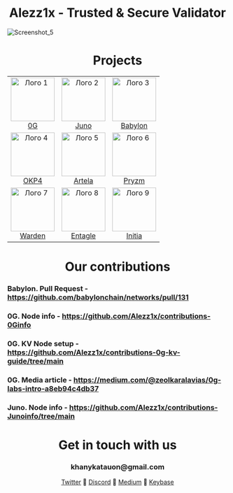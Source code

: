 <div align="center">
<h1> Alezz1x - Trusted & Secure Validator </h1>
</div>

![Screenshot_5](https://github.com/user-attachments/assets/c398a28e-98da-4d64-86fd-909333a15d72)

<h1 align="center">Projects</h1>

<table align="center">
  <tr>
    <td align="center">
      <img src="https://github.com/user-attachments/assets/5a35973d-d77b-487f-be82-37d1d8498b2f" alt="Лого 1" width="100"/><br>
      <a href="https://testnet.0g.explorers.guru/validator/0gvaloper1l9hzt9axkycr4s3p8kk83ex9xcfdcrydmwsx0y">0G</a>
    </td>
    <td align="center">
      <img src="https://github.com/user-attachments/assets/67d12240-f998-4395-afe8-d350f971ac7b" alt="Лого 2" width="100"/><br>
      <a href="https://example.com">Juno</a>
    </td>
    <td align="center">
      <img src="https://github.com/user-attachments/assets/7ff8f2e4-ea8b-4c93-a3e5-458bb4079076" alt="Лого 3" width="100"/><br>
      <a href="https://testnet.babylon.explorers.guru/validator/bbnvaloper1mexe8tfutrrns6gm8uyx2n084u3ur7emprsmck">Babylon</a>
    </td>
  </tr>
  <tr>
    <td align="center">
      <img src="https://github.com/user-attachments/assets/ecc1a8e9-0020-402e-b202-233610fab8b0" alt="Лого 4" width="100"/><br>
      <a href="https://example.com">OKP4</a>
    </td>
    <td align="center">
      <img src="https://github.com/user-attachments/assets/e22715c9-3cb3-464d-8beb-3b5978b02446" alt="Лого 5" width="100"/><br>
      <a href="https://explorer.halonode.top/artela/staking/artvaloper1yv934uxlqv900gmhe65l5jrypwkan9jdpnyy58">Artela</a>
    </td>
    <td align="center">
      <img src="https://github.com/user-attachments/assets/f382a67b-0b12-41c7-8ea3-09584828083a" alt="Лого 6" width="100"/><br>
      <a href="https://testnet.itrocket.net/pryzm/staking/pryzmvaloper1kzlygqprdzf0a0xlrmc3tjz5vn0848utnl73mf">Pryzm</a>
    </td>
  </tr>
  <tr>
    <td align="center">
      <img src="https://github.com/user-attachments/assets/cc215d62-fcc9-475d-bd60-29ec8b6e7ab5" alt="Лого 7" width="100"/><br>
      <a href="https://warden-explorer.paranorm.pro/warden/staking/wardenvaloper1mc43euuns46qrar053a7x4egn5ak6j237aaxmc">Warden</a>
    </td>
    <td align="center">
      <img src="https://github.com/user-attachments/assets/213f3112-7562-41d0-bacb-7926e29c82ca" alt="Лого 8" width="100"/><br>
      <a href="https://explorers.l0vd.com/entangle-testnet/staking/ethmvaloper1qdpss9l27f5zuknkdevak8nzdsxfs2ugt6vcd4">Entagle</a>
    </td>
    <td align="center">
      <img src="https://github.com/user-attachments/assets/02af5da2-0301-48f3-9485-91c11eb2c228" alt="Лого 9" width="100"/><br>
      <a href="https://scan.initia.tech/initiation-1/validators/initvaloper1yuuy4d35gp02pkx8ke7lg6973cp7tq7gtsn6u6">Initia</a>
    </td>
  </tr>
</table>

<div align="center">
<h1> Our contributions </h1>
</div>

### Babylon. Pull Request - https://github.com/babylonchain/networks/pull/131

### 0G. Node info - https://github.com/Alezz1x/contributions-0Ginfo

### 0G. KV Node setup - https://github.com/Alezz1x/contributions-0g-kv-guide/tree/main

### 0G. Media article - https://medium.com/@zeolkaralavias/0g-labs-intro-a8eb94c4db37

### Juno. Node info - https://github.com/Alezz1x/contributions-Junoinfo/tree/main

<div align="center">
<h1> Get in touch with us </h1>
  <h3>khanykatauon@gmail.com</h3>
  <a href="https://x.com/Alezzix_solta">Twitter</a> 💠 <a href="https://discord.com/users/981574877226078208">Discord</a> 💠 <a href="https://medium.com/@zeolkaralavias">Medium</a> 💠 <a href="https://keybase.io/alezzix">Keybase</a>
</div>
